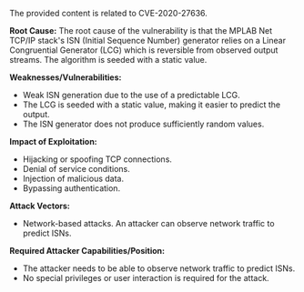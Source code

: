 The provided content is related to CVE-2020-27636.

**Root Cause:**
The root cause of the vulnerability is that the MPLAB Net TCP/IP stack's ISN (Initial Sequence Number) generator relies on a Linear Congruential Generator (LCG) which is reversible from observed output streams. The algorithm is seeded with a static value.

**Weaknesses/Vulnerabilities:**
- Weak ISN generation due to the use of a predictable LCG.
- The LCG is seeded with a static value, making it easier to predict the output.
- The ISN generator does not produce sufficiently random values.

**Impact of Exploitation:**
- Hijacking or spoofing TCP connections.
- Denial of service conditions.
- Injection of malicious data.
- Bypassing authentication.

**Attack Vectors:**
- Network-based attacks. An attacker can observe network traffic to predict ISNs.

**Required Attacker Capabilities/Position:**
- The attacker needs to be able to observe network traffic to predict ISNs.
- No special privileges or user interaction is required for the attack.
